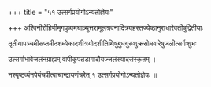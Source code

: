 +++
title = "५१ उत्सर्गप्रयोगोऽन्यतोज्ञेयः"

+++
अश्विनीरोहिणीमृगपुष्यमघात्र्युत्तरामूलश्रवनादित्रयहस्तज्येष्ठानुराधारेवतीषुद्वितीयाः

तृतीयापञ्चमीसप्तमीदशम्येकादशीत्रयोदशीतिथिषुबुधगुरुशुक्रसोमवारेषुजलीत्सर्गःशुभः

उत्सर्गाभावेजलंनग्राह्यम् वापीकूपतडागादौयज्जलंस्यादसंस्कृतम् ।

नस्पृष्टव्यंनपेयंचपीत्वाचान्द्रायणंचरेत् १ उत्सर्गप्रयोगोऽन्यतोज्ञेयः ॥
